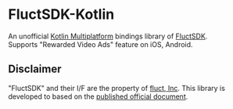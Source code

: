 # FluctSDK-Kotlin

An unofficial [Kotlin Multiplatform](https://kotlinlang.org/docs/reference/multiplatform.html) bindings library of [FluctSDK](https://github.com/voyagegroup/FluctSDK-iOS).  
Supports "Rewarded Video Ads" feature on iOS, Android.

## Disclaimer

"FluctSDK" and their I/F are the property of [fluct, Inc](https://corp.fluct.jp).
This library is developed to based on the [published official document](https://github.com/voyagegroup/FluctSDK-iOS/wiki).
